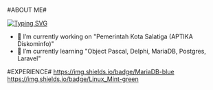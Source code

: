 #ABOUT ME#

[![Typing SVG](https://readme-typing-svg.demolab.com/?lines=My+Name+is+Teguh+Prasetyo;a+Delphi+and+Pascal+Enthusiast)](https://git.io/typing-svg)

<!--
**teguhe/teguhe** is a ✨ _special_ ✨ repository because its `README.md` (this file) appears on your GitHub profile.

Here are some ideas to get you started:
-->
- 🔭 I’m currently working on "Pemerintah Kota Salatiga (APTIKA Diskominfo)"
- 🌱 I’m currently learning "Object Pascal, Delphi, MariaDB, Postgres, Laravel"
<!--
- 👯 I’m looking to collaborate on ...
- 🤔 I’m looking for help with ...
- 💬 Ask me about ...
- 📫 How to reach me: ...
- 😄 Pronouns: ...
- ⚡ Fun fact: ...
-->

#EXPERIENCE#
https://img.shields.io/badge/MariaDB-blue
https://img.shields.io/badge/Linux_Mint-green
